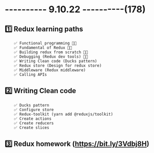 # ---------- 9.10.22 ----------(178)

## 1️⃣ Redux learning paths

        ✅ Functional programming 👍🏻
        ✅ Fundamental of Redux 👍🏻
        ✅ Building redux from scratch 👍🏻
        ✅ Debugging (Redux dev tools) 👍🏻
        ✅ Writing Clean code (Ducks pattern)
        ✅ Redux store (Design for redux store)
        ✅ Middleware (Redux middleware)
        ✅ Calling APIs

## 2️⃣ Writing Clean code

        ✅ Ducks pattern
        ✅ Configure store
        ✅ Redux-toolkit (yarn add @reduxjs/toolkit)
        ✅ Create actions
        ✅ Create reducers
        ✅ Create slices

## 3️⃣ Redux homework (https://bit.ly/3Vdbj8H)
